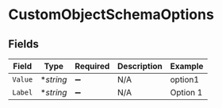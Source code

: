 # CustomObjectSchemaOptions


## Fields

| Field              | Type               | Required           | Description        | Example            |
| ------------------ | ------------------ | ------------------ | ------------------ | ------------------ |
| `Value`            | **string*          | :heavy_minus_sign: | N/A                | option1            |
| `Label`            | **string*          | :heavy_minus_sign: | N/A                | Option 1           |